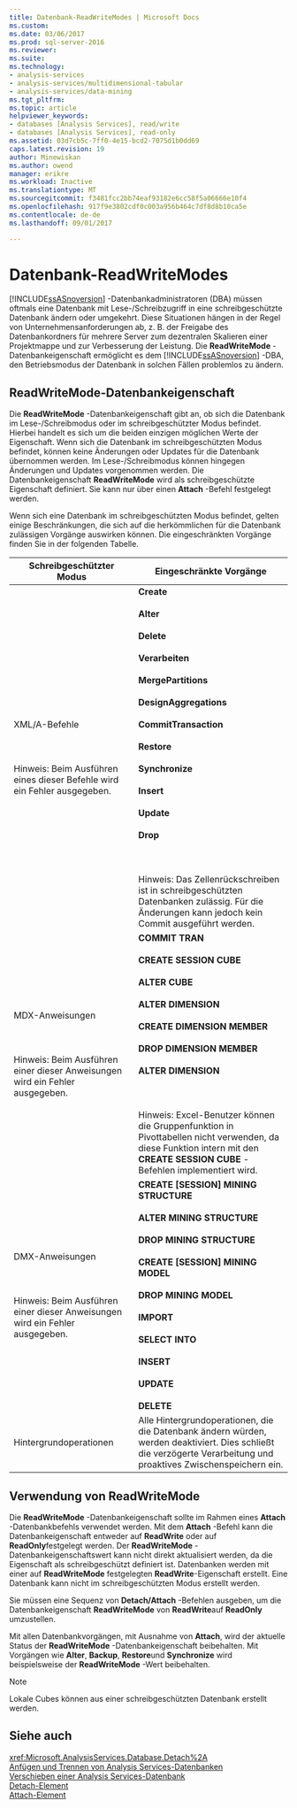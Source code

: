 ```yaml
---
title: Datenbank-ReadWriteModes | Microsoft Docs
ms.custom: 
ms.date: 03/06/2017
ms.prod: sql-server-2016
ms.reviewer: 
ms.suite: 
ms.technology:
- analysis-services
- analysis-services/multidimensional-tabular
- analysis-services/data-mining
ms.tgt_pltfrm: 
ms.topic: article
helpviewer_keywords:
- databases [Analysis Services], read/write
- databases [Analysis Services], read-only
ms.assetid: 03d7cb5c-7ff0-4e15-bcd2-7075d1b0dd69
caps.latest.revision: 19
author: Minewiskan
ms.author: owend
manager: erikre
ms.workload: Inactive
ms.translationtype: MT
ms.sourcegitcommit: f3481fcc2bb74eaf93182e6cc58f5a06666e10f4
ms.openlocfilehash: 917f9e3802cdf0c003a956b464c7df8d8b10ca5e
ms.contentlocale: de-de
ms.lasthandoff: 09/01/2017

---
```

# <a name="database-readwritemodes"></a>Datenbank-ReadWriteModes
  [!INCLUDE[ssASnoversion](../../includes/ssasnoversion-md.md)] -Datenbankadministratoren (DBA) müssen oftmals eine Datenbank mit Lese-/Schreibzugriff in eine schreibgeschützte Datenbank ändern oder umgekehrt. Diese Situationen hängen in der Regel von Unternehmensanforderungen ab, z.&nbsp;B. der Freigabe des Datenbankordners für mehrere Server zum dezentralen Skalieren einer Projektmappe und zur Verbesserung der Leistung. Die **ReadWriteMode** -Datenbankeigenschaft ermöglicht es dem [!INCLUDE[ssASnoversion](../../includes/ssasnoversion-md.md)] -DBA, den Betriebsmodus der Datenbank in solchen Fällen problemlos zu ändern.  
  
## <a name="readwritemode-database-property"></a>ReadWriteMode-Datenbankeigenschaft  
 Die **ReadWriteMode** -Datenbankeigenschaft gibt an, ob sich die Datenbank im Lese-/Schreibmodus oder im schreibgeschützter Modus befindet. Hierbei handelt es sich um die beiden einzigen möglichen Werte der Eigenschaft. Wenn sich die Datenbank im schreibgeschützten Modus befindet, können keine Änderungen oder Updates für die Datenbank übernommen werden. Im Lese-/Schreibmodus können hingegen Änderungen und Updates vorgenommen werden. Die Datenbankeigenschaft **ReadWriteMode** wird als schreibgeschützte Eigenschaft definiert. Sie kann nur über einen **Attach** -Befehl festgelegt werden.  
  
 Wenn sich eine Datenbank im schreibgeschützten Modus befindet, gelten einige Beschränkungen, die sich auf die herkömmlichen für die Datenbank zulässigen Vorgänge auswirken können. Die eingeschränkten Vorgänge finden Sie in der folgenden Tabelle.  
  
|Schreibgeschützter Modus|Eingeschränkte Vorgänge|  
|-------------------|---------------------------|  
|XML/A-Befehle<br /><br /> <br /><br /> Hinweis: Beim Ausführen eines dieser Befehle wird ein Fehler ausgegeben.|**Create**<br /><br /> **Alter**<br /><br /> **Delete**<br /><br /> **Verarbeiten**<br /><br /> **MergePartitions**<br /><br /> **DesignAggregations**<br /><br /> **CommitTransaction**<br /><br /> **Restore**<br /><br /> **Synchronize**<br /><br /> **Insert**<br /><br /> **Update**<br /><br /> **Drop**<br /><br /> <br /><br /> Hinweis: Das Zellenrückschreiben ist in schreibgeschützten Datenbanken zulässig. Für die Änderungen kann jedoch kein Commit ausgeführt werden.|  
|MDX-Anweisungen<br /><br /> <br /><br /> Hinweis: Beim Ausführen einer dieser Anweisungen wird ein Fehler ausgegeben.|**COMMIT TRAN**<br /><br /> **CREATE SESSION CUBE**<br /><br /> **ALTER CUBE**<br /><br /> **ALTER DIMENSION**<br /><br /> **CREATE DIMENSION MEMBER**<br /><br /> **DROP DIMENSION MEMBER**<br /><br /> **ALTER DIMENSION**<br /><br /> <br /><br /> Hinweis: Excel-Benutzer können die Gruppenfunktion in Pivottabellen nicht verwenden, da diese Funktion intern mit den **CREATE SESSION CUBE** -Befehlen implementiert wird.|  
|DMX-Anweisungen<br /><br /> <br /><br /> Hinweis: Beim Ausführen einer dieser Anweisungen wird ein Fehler ausgegeben.|**CREATE [SESSION] MINING STRUCTURE**<br /><br /> **ALTER MINING STRUCTURE**<br /><br /> **DROP MINING STRUCTURE**<br /><br /> **CREATE [SESSION] MINING MODEL**<br /><br /> **DROP MINING MODEL**<br /><br /> **IMPORT**<br /><br /> **SELECT INTO**<br /><br /> **INSERT**<br /><br /> **UPDATE**<br /><br /> **DELETE**|  
|Hintergrundoperationen|Alle Hintergrundoperationen, die die Datenbank ändern würden, werden deaktiviert. Dies schließt die verzögerte Verarbeitung und proaktives Zwischenspeichern ein.|  
  
## <a name="readwritemode-usage"></a>Verwendung von ReadWriteMode  
 Die **ReadWriteMode** -Datenbankeigenschaft sollte im Rahmen eines **Attach** -Datenbankbefehls verwendet werden. Mit dem **Attach** -Befehl kann die Datenbankeigenschaft entweder auf **ReadWrite** oder auf **ReadOnly**festgelegt werden. Der **ReadWriteMode** -Datenbankeigenschaftswert kann nicht direkt aktualisiert werden, da die Eigenschaft als schreibgeschützt definiert ist. Datenbanken werden mit einer auf **ReadWriteMode** festgelegten **ReadWrite**-Eigenschaft erstellt. Eine Datenbank kann nicht im schreibgeschützten Modus erstellt werden.  
  
 Sie müssen eine Sequenz von **Detach/Attach** -Befehlen ausgeben, um die Datenbankeigenschaft **ReadWriteMode** von **ReadWrite**auf **ReadOnly** umzustellen.  
  
 Mit allen Datenbankvorgängen, mit Ausnahme von **Attach**, wird der aktuelle Status der **ReadWriteMode** -Datenbankeigenschaft beibehalten. Mit Vorgängen wie **Alter**, **Backup**, **Restore**und **Synchronize** wird beispielsweise der **ReadWriteMode** -Wert beibehalten.  
  
> [!NOTE]  
>  Lokale Cubes können aus einer schreibgeschützten Datenbank erstellt werden.  
  
## <a name="see-also"></a>Siehe auch  
 <xref:Microsoft.AnalysisServices.Database.Detach%2A>   
 [Anfügen und Trennen von Analysis Services-Datenbanken](../../analysis-services/multidimensional-models/attach-and-detach-analysis-services-databases.md)   
 [Verschieben einer Analysis Services-Datenbank](../../analysis-services/multidimensional-models/move-an-analysis-services-database.md)   
 [Detach-Element](../../analysis-services/xmla/xml-elements-commands/detach-element.md)   
 [Attach-Element](../../analysis-services/xmla/xml-elements-commands/attach-element.md)  
  
  

